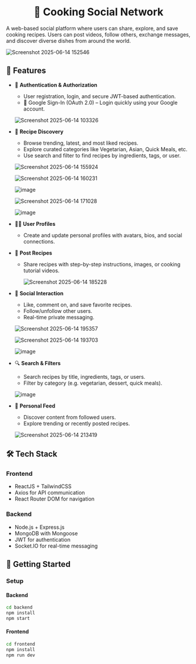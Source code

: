 <h1 align="center"><strong>🍳 Cooking Social Network</strong></h1>

A web-based social platform where users can share, explore, and save cooking recipes. Users can post videos, follow others, exchange messages, and discover diverse dishes from around the world.

![Screenshot 2025-06-14 152546](https://github.com/user-attachments/assets/210ff3bd-8670-4a67-8aaf-8cf3f389cd43) 


## 📌 Features

- 🔐 **Authentication & Authorization**
  - User registration, login, and secure JWT-based authentication.
  - 🔑 Google Sign-In (OAuth 2.0) – Login quickly using your Google account.
    
  ![Screenshot 2025-06-14 103326](https://github.com/user-attachments/assets/b2dd0cd1-a05d-41b1-adb2-c7213c4a581f)

- 🧭 **Recipe Discovery**
  - Browse trending, latest, and most liked recipes.
  - Explore curated categories like Vegetarian, Asian, Quick Meals, etc.
  - Use search and filter to find recipes by ingredients, tags, or user.
    
  ![Screenshot 2025-06-14 155924](https://github.com/user-attachments/assets/f738f056-a868-4266-a39e-56542630e46b)
  
  ![Screenshot 2025-06-14 160231](https://github.com/user-attachments/assets/5007a3b9-dfa9-417a-ad23-1c0b6a20e9b3)

  ![image](https://github.com/user-attachments/assets/a71b6569-0d4d-4975-961b-51457302fc7c)

  ![Screenshot 2025-06-14 171028](https://github.com/user-attachments/assets/d8f103bd-391c-403a-8db1-277d5532f476)

  ![image](https://github.com/user-attachments/assets/ffa270ad-13b0-4266-986c-be6cd8d93d3d)

    
- 🧑‍🍳 **User Profiles**
  - Create and update personal profiles with avatars, bios, and social connections.

- 📸 **Post Recipes**
  - Share recipes with step-by-step instructions, images, or cooking tutorial videos.
    
    ![Screenshot 2025-06-14 185228](https://github.com/user-attachments/assets/1f8816cd-1769-476a-b95d-5a0bb3df7ab5)
    
  
- 💬 **Social Interaction**
  - Like, comment on, and save favorite recipes.
  - Follow/unfollow other users.
  - Real-time private messaging.
  
  ![Screenshot 2025-06-14 195357](https://github.com/user-attachments/assets/ce708f4d-9299-4273-bc69-e744b9794d1e)

  ![Screenshot 2025-06-14 193703](https://github.com/user-attachments/assets/db7dbe76-81a7-45b2-975d-5706d7ddfa3e)

  ![image](https://github.com/user-attachments/assets/b3361e9c-85a8-4049-8f4d-4675a317391d)


- 🔍 **Search & Filters**
  - Search recipes by title, ingredients, tags, or users.
  - Filter by category (e.g. vegetarian, dessert, quick meals).
    
  ![image](https://github.com/user-attachments/assets/fe649349-dd2e-4004-87dd-761af68f9f8c)

  
- 🧠 **Personal Feed**
  - Discover content from followed users.
  - Explore trending or recently posted recipes.
    
  ![Screenshot 2025-06-14 213419](https://github.com/user-attachments/assets/6bc75f06-1f4e-4671-86ea-71691e090878)

## 🛠️ Tech Stack

### Frontend
- ReactJS + TailwindCSS
- Axios for API communication
- React Router DOM for navigation

### Backend
- Node.js + Express.js
- MongoDB with Mongoose
- JWT for authentication
- Socket.IO for real-time messaging

## 🚀 Getting Started

### Setup

#### Backend

```bash
cd backend
npm install
npm start
```
#### Frontend
```bash
cd frontend
npm install
npm run dev
```
